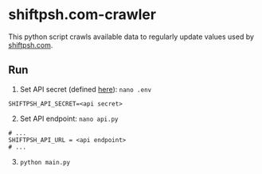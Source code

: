 # shiftpsh.com-crawler

This python script crawls available data to regularly update values used by [shiftpsh.com](https://github.com/shiftpsh/shiftpsh.com).

## Run

1. Set API secret (defined [here](https://github.com/shiftpsh/shiftpsh.com)): `nano .env`

```
SHIFTPSH_API_SECRET=<api secret>
```

2. Set API endpoint:  `nano api.py`

```
# ...
SHIFTPSH_API_URL = <api endpoint>
# ...
```


3. `python main.py`
